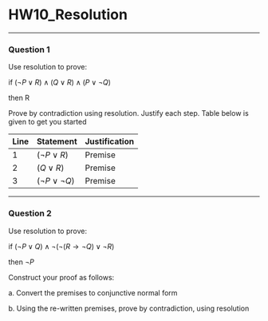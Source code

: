 # HW10_Resolution
---
### Question 1
Use resolution to prove:

if $(\lnot P \lor R) \land (Q \lor R) \land (P \lor \lnot Q)$

then R

Prove by contradiction using resolution. Justify each step. Table below is given to get you started

| Line | Statement                | Justification |
| ---- | ------------------------ | ------------- |
| 1    | $(\lnot P \lor R)$       | Premise       |
| 2    | $(Q \lor R)$             | Premise       |
| 3    | $(\lnot P \lor \lnot Q)$ | Premise       |


---
### Question 2

Use resolution to prove:

if $(\lnot P \lor Q) \land \lnot(\lnot(R \rightarrow \lnot Q) \lor \lnot R)$

then $\lnot P$

Construct your proof as follows:

a. Convert the premises to conjunctive normal form

b. Using the re-written premises, prove by contradiction, using resolution

